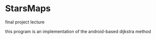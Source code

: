 # StarsMaps
final project lecture

this program is an implementation of the android-based dijkstra method
